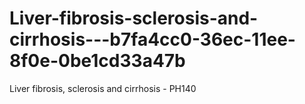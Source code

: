 # Liver-fibrosis-sclerosis-and-cirrhosis---b7fa4cc0-36ec-11ee-8f0e-0be1cd33a47b
Liver fibrosis, sclerosis and cirrhosis - PH140
